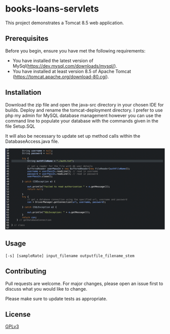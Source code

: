 # books-loans-servlets
This project demonstrates a Tomcat 8.5 web application.

## Prerequisites

Before you begin, ensure you have met the following requirements:
* You have installed the latest version of MySql(https://dev.mysql.com/downloads/mysql/). 
* You have installed at least version 8.5 of Apache Tomcat (https://tomcat.apache.org/download-80.cgi).

## Installation

Download the zip file and open the java-src directory in your chosen IDE for builds.
Deploy and rename the tomcat-deployment directory. 
I prefer to use php my admin for MySQL database management however you can use the command line to populate your
database with the commands given in the file Setup.SQL

It will also be necessary to update set up method calls within the DatabaseAccess.java file.

![screenshot of DatabaseAccess.java | 200x150](admin/images/DatabaseAccess.java.png)

## Usage

```
[-s] [sampleRate] input_filename outputfile_filename_stem
```

## Contributing
Pull requests are welcome. For major changes, please open an issue first to discuss what you would like to change.

Please make sure to update tests as appropriate.

## License
[GPLv3](https://choosealicense.com/licenses/gpl-3.0/)
